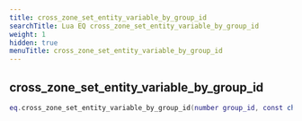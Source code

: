 ```yaml
---
title: cross_zone_set_entity_variable_by_group_id
searchTitle: Lua EQ cross_zone_set_entity_variable_by_group_id
weight: 1
hidden: true
menuTitle: cross_zone_set_entity_variable_by_group_id
---
```

## cross_zone_set_entity_variable_by_group_id
```lua
eq.cross_zone_set_entity_variable_by_group_id(number group_id, const char *variable_name, const char *variable_value) -- void
```